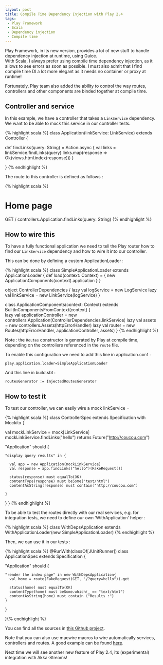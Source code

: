 ```yaml
---
layout: post
title: Compile Time Dependency Injection with Play 2.4
tags:
 - Play Framework
 - Scala
 - Dependency injection
 - Compile time
---
```


Play Framework, in its new version, provides a lot of new stuff to handle dependency injection at runtime, using Guice.  
With Scala, I always prefer using compile time dependency injection, as it allows to see errors as soon as possible. I must also admit that I find compile time DI a lot more elegant as it needs no container or proxy at runtime!

Fortunately, Play team also added the ability to control the way routes, controllers and other components are binded together at compile time.

## Controller and service

In this example, we have a controller that takes a `LinkService` dependency.  
We want to be able to mock this service in our controller tests.

{% highlight scala %}
class Application(linkService: LinkService) extends Controller {

  def findLinks(query: String) = Action.async {
    val links = linkService.findLinks(query)
    links.map(response => Ok(views.html.index(response)))
  }

}
{% endhighlight %}


The route to this controller is defined as follows : 

{% highlight scala %}
# Home page
GET     /                           controllers.Application.findLinks(query: String)
{% endhighlight %}


## How to wire this

To have a fully functional application we need to tell the Play router how to find our `LinkService` dependency and how to wire it into our controller.

This can be done by defining a custom ApplicationLoader :


{% highlight scala %}
class SimpleApplicationLoader extends ApplicationLoader {
  def load(context: Context) = {
    new ApplicationComponents(context).application
  }
}

object ControllerDependencies {
  lazy val logService = new LogService
  lazy val linkService = new LinkService(logService)
}

class ApplicationComponents(context: Context) extends BuiltInComponentsFromContext(context) {  
  lazy val applicationController = new controllers.Application(ControllerDependencies.linkService)
  lazy val assets = new controllers.Assets(httpErrorHandler)
  lazy val router = new Routes(httpErrorHandler, applicationController, assets)
}
{% endhighlight %}

Note : the `Routes` constructor is generated by Play at compile time, depending on the controllers referenced in the `route` file.  

To enable this configuration we need to add this line in application.conf :  

`play.application.loader=SimpleApplicationLoader`  

And this line in build.sbt :  

`routesGenerator := InjectedRoutesGenerator`

## How to test it

To test our controller, we can easily wire a mock linkService = 

{% highlight scala %}
class ControllerSpec extends Specification with Mockito {

  val mockLinkService = mock[LinkService]
  mockLinkService.findLinks("hello") returns Future("http://coucou.com")

  "Application" should {

    "display query results" in {

      val app = new Application(mockLinkService)
      val response = app.findLinks("hello")(FakeRequest())
      
      status(response) must equalTo(OK)
      contentType(response) must beSome("text/html")
      contentAsString(response) must contain("http://coucou.com")

    }
  }
}
{% endhighlight %}

To be able to test the routes directly with our real services, e.g. for integration tests, we need to define our own 'WithApplication' helper : 

{% highlight scala %}
class WithDepsApplication extends WithApplicationLoader(new SimpleApplicationLoader)
{% endhighlight %}

Then, we can use it in our tests : 

{% highlight scala %}
@RunWith(classOf[JUnitRunner])
class ApplicationSpec extends Specification {

  "Application" should {

    "render the index page" in new WithDepsApplication{
      val home = route(FakeRequest(GET, "/?query=hello")).get

      status(home) must equalTo(OK)
      contentType(home) must beSome.which(_ == "text/html")
      contentAsString(home) must contain ("Results :")
    }
  }
  
}{% endhighlight %}


You can find all the sources in [this Github project](https://github.com/loicdescotte/play24SimpleDI).

Note that you can also use macwire macros to wire automatically services, controllers and routes. A good example can be found [here](https://github.com/gmethvin/play-macwire-di).


Next time we will see another new feature of Play 2.4, its (experimental) integration with Akka-Streams!

